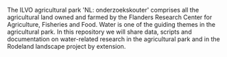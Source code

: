 The ILVO agricultural park 'NL: onderzoekskouter' comprises all the agricultural land owned and farmed by the Flanders Research Center for Agriculture, Fisheries and Food. 
Water is one of the guiding themes in the agricultural park. In this repository we will share data, scripts and documentation on water-related research in the agricultural park and in the Rodeland landscape project by extension. 
